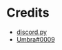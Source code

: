 # Credits

- <a href="https://github.com/Rapptz/discord.py">discord.py</a>
- <a href="https://discord.com/users/155863164544614402">Umbra#0009</a>
